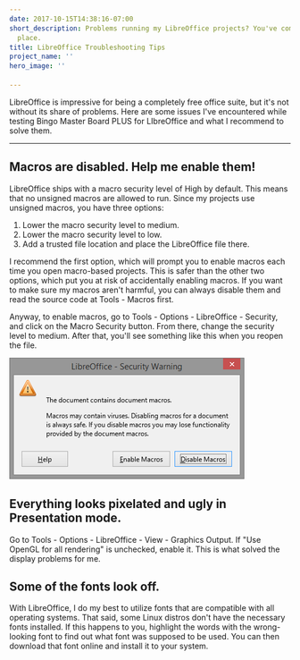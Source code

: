 ```yaml
---
date: 2017-10-15T14:38:16-07:00
short_description: Problems running my LibreOffice projects? You've come to the right
  place.
title: LibreOffice Troubleshooting Tips
project_name: ''
hero_image: ''

---
```

LibreOffice is impressive for being a completely free office suite, but it's not without its share of problems. Here are some issues I've encountered while testing Bingo Master Board PLUS for LIbreOffice and what I recommend to solve them.

***

## Macros are disabled. Help me enable them!

LibreOffice ships with a macro security level of High by default. This means that no unsigned macros are allowed to run. Since my projects use unsigned macros, you have three options:

1. Lower the macro security level to medium.
2. Lower the macro security level to low.
3. Add a trusted file location and place the LibreOffice file there.

I recommend the first option, which will prompt you to enable macros each time you open macro-based projects. This is safer than the other two options, which put you at risk of accidentally enabling macros. If you want to make sure my macros aren't harmful, you can always disable them and read the source code at Tools - Macros first.

Anyway, to enable macros, go to Tools - Options - LibreOffice - Security, and click on the Macro Security button. From there, change the security level to medium. After that, you'll see something like this when you reopen the file.

![](../images/libremacro.png)

## Everything looks pixelated and ugly in Presentation mode.

Go to Tools - Options - LibreOffice - View - Graphics Output. If "Use OpenGL for all rendering" is unchecked, enable it. This is what solved the display problems for me.

## Some of the fonts look off.

With LibreOffice, I do my best to utilize fonts that are compatible with all operating systems. That said, some Linux distros don't have the necessary fonts installed. If this happens to you, highlight the words with the wrong-looking font to find out what font was supposed to be used. You can then download that font online and install it to your system.